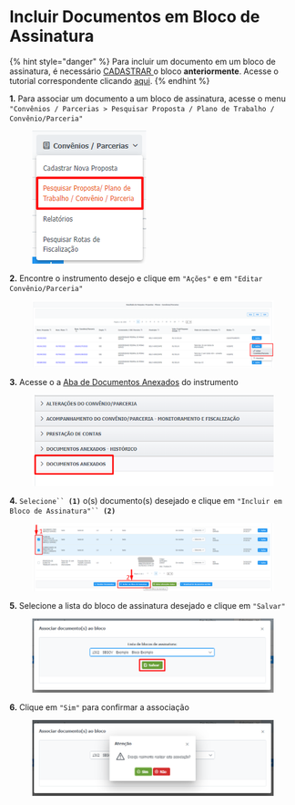 # Incluir Documentos em Bloco de Assinatura

{% hint style="danger" %}
Para incluir um documento em um bloco de assinatura, é necessário [CADASTRAR ](cadastrar-novo-bloco.md)o bloco **anteriormente**. Acesse o tutorial correspondente clicando [aqui](cadastrar-novo-bloco.md).&#x20;
{% endhint %}

**1.** Para associar um documento a um bloco de assinatura, acesse o menu `"Convênios / Parcerias > Pesquisar Proposta / Plano de Trabalho / Convênio/Parceria"`

<figure><img src="../../.gitbook/assets/image (35).png" alt=""><figcaption></figcaption></figure>

**2.** Encontre o instrumento desejo e clique em `"Ações"` e em `"Editar Convênio/Parceria"`

<figure><img src="../../.gitbook/assets/image (126).png" alt=""><figcaption></figcaption></figure>

**3.** Acesse o a [Aba de Documentos Anexados](../aba-documentos-anexados/) do instrumento

<figure><img src="../../.gitbook/assets/image (268).png" alt=""><figcaption></figcaption></figure>

**4.** `Selecione`` `**`(1)`** o(s) documento(s) desejado e clique em `"Incluir em Bloco de Assinatura"`` `**`(2)`**

<figure><img src="../../.gitbook/assets/image (263).png" alt=""><figcaption></figcaption></figure>

**5.** Selecione a lista do bloco de assinatura desejado e clique em `"Salvar"`

<figure><img src="../../.gitbook/assets/image (80).png" alt=""><figcaption></figcaption></figure>

**6.** Clique em `"Sim"` para confirmar a associação

<figure><img src="../../.gitbook/assets/image (480).png" alt=""><figcaption></figcaption></figure>
